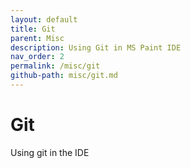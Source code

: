 ```yaml
---
layout: default
title: Git
parent: Misc
description: Using Git in MS Paint IDE
nav_order: 2
permalink: /misc/git
github-path: misc/git.md
---
```


# Git

Using git in the IDE

